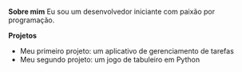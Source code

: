 **Sobre mim**
Eu sou um desenvolvedor iniciante com paixão por programação.

**Projetos**
* Meu primeiro projeto: um aplicativo de gerenciamento de tarefas
* Meu segundo projeto: um jogo de tabuleiro em Python
